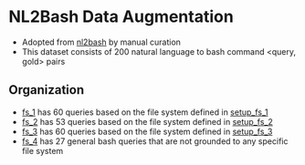 # NL2Bash Data Augmentation

* Adopted from [nl2bash](https://github.com/TellinaTool/nl2bash) by manual curation
* This dataset consists of 200 natural language to bash command <query, gold> pairs

## Organization
- [fs_1](nl2bash_fs_1.json) has 60 queries based on the file system defined in [setup_fs_1](../../docker/bash_scripts/setup_nl2b_fs_1.sh)
- [fs_2](nl2bash_fs_1.json) has 53 queries based on the file system defined in [setup_fs_2](../../docker/bash_scripts/setup_nl2b_fs_2.sh)
- [fs_3](nl2bash_fs_3.json) has 60 queries based on the file system defined in [setup_fs_3](../../docker/bash_scripts/setup_nl2b_fs_3.sh)
- [fs_4](nl2bash_fs_4.json) has 27 general bash queries that are not grounded to any specific file system